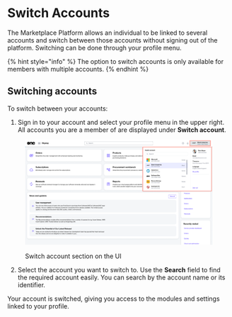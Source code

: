 # Switch Accounts

The Marketplace Platform allows an individual to be linked to several accounts and switch between those accounts without signing out of the platform. Switching can be done through your profile menu.

{% hint style="info" %}
The option to switch accounts is only available for members with multiple accounts.
{% endhint %}

## Switching accounts

To switch between your accounts:

1. Sign in to your account and select your profile menu in the upper right. All accounts you are a member of are displayed under **Switch account**.

<figure><img src="../../../.gitbook/assets/switch_account.png" alt=""><figcaption><p>Switch account section on the UI</p></figcaption></figure>

2. Select the account you want to switch to. Use the **Search** field to find the required account easily. You can search by the account name or its identifier.

Your account is switched, giving you access to the modules and settings linked to your profile.&#x20;
